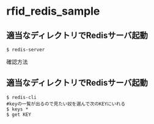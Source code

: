 # rfid_redis_sample
## 適当なディレクトリでRedisサーバ起動
```
$ redis-server
```
確認方法

## 適当なディレクトリでRedisサーバ起動
```
$ redis-cli
#keyの一覧が出るので見たい奴を選んで次のKEYにいれる
$ keys *  
$ get KEY
```
